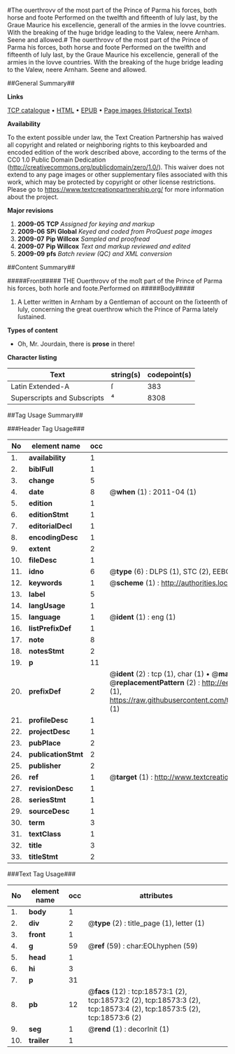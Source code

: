 #The ouerthrovv of the most part of the Prince of Parma his forces, both horse and foote Performed on the twelfth and fifteenth of Iuly last, by the Graue Maurice his excellencie, generall of the armies in the lovve countries. With the breaking of the huge bridge leading to the Valew, neere Arnham. Seene and allowed.#
The ouerthrovv of the most part of the Prince of Parma his forces, both horse and foote Performed on the twelfth and fifteenth of Iuly last, by the Graue Maurice his excellencie, generall of the armies in the lovve countries. With the breaking of the huge bridge leading to the Valew, neere Arnham. Seene and allowed.

##General Summary##

**Links**

[TCP catalogue](http://www.ota.ox.ac.uk/tcp/)  • 
[HTML](http://tei.it.ox.ac.uk/tcp/Texts-HTML/free/A16/A16421.html)  • 
[EPUB](http://tei.it.ox.ac.uk/tcp/Texts-EPUB/free/A16/A16421.epub) • 
[Page images (Historical Texts)](https://historicaltexts.jisc.ac.uk/eebo-99853204e)

**Availability**

To the extent possible under law, the Text Creation Partnership has waived all copyright and related or neighboring rights to this keyboarded and encoded edition of the work described above, according to the terms of the CC0 1.0 Public Domain Dedication (http://creativecommons.org/publicdomain/zero/1.0/). This waiver does not extend to any page images or other supplementary files associated with this work, which may be protected by copyright or other license restrictions. Please go to https://www.textcreationpartnership.org/ for more information about the project.

**Major revisions**

1. __2009-05__ __TCP__ *Assigned for keying and markup*
1. __2009-06__ __SPi Global__ *Keyed and coded from ProQuest page images*
1. __2009-07__ __Pip Willcox__ *Sampled and proofread*
1. __2009-07__ __Pip Willcox__ *Text and markup reviewed and edited*
1. __2009-09__ __pfs__ *Batch review (QC) and XML conversion*

##Content Summary##

#####Front#####
THE Ouerthrovv of the moſt part of the Prince of Parma his forces, both horſe and foote.Performed on
#####Body#####

1. A Letter written in Arnham by a Gentleman of account on the ſixteenth of Iuly, concerning the great ouerthrow which the Prince of Parma lately ſustained.

**Types of content**

  * Oh, Mr. Jourdain, there is **prose** in there!

**Character listing**


|Text|string(s)|codepoint(s)|
|---|---|---|
|Latin Extended-A|ſ|383|
|Superscripts             and Subscripts|⁴|8308|

##Tag Usage Summary##

###Header Tag Usage###

|No|element name|occ|attributes|
|---|---|---|---|
|1.|__availability__|1||
|2.|__biblFull__|1||
|3.|__change__|5||
|4.|__date__|8| @__when__ (1) : 2011-04 (1)|
|5.|__edition__|1||
|6.|__editionStmt__|1||
|7.|__editorialDecl__|1||
|8.|__encodingDesc__|1||
|9.|__extent__|2||
|10.|__fileDesc__|1||
|11.|__idno__|6| @__type__ (6) : DLPS (1), STC (2), EEBO-CITATION (1), PROQUEST (1), VID (1)|
|12.|__keywords__|1| @__scheme__ (1) : http://authorities.loc.gov/ (1)|
|13.|__label__|5||
|14.|__langUsage__|1||
|15.|__language__|1| @__ident__ (1) : eng (1)|
|16.|__listPrefixDef__|1||
|17.|__note__|8||
|18.|__notesStmt__|2||
|19.|__p__|11||
|20.|__prefixDef__|2| @__ident__ (2) : tcp (1), char (1)  •  @__matchPattern__ (2) : ([0-9\-]+):([0-9IVX]+) (1), (.+) (1)  •  @__replacementPattern__ (2) : http://eebo.chadwyck.com/downloadtiff?vid=$1&page=$2 (1), https://raw.githubusercontent.com/textcreationpartnership/Texts/master/tcpchars.xml#$1 (1)|
|21.|__profileDesc__|1||
|22.|__projectDesc__|1||
|23.|__pubPlace__|2||
|24.|__publicationStmt__|2||
|25.|__publisher__|2||
|26.|__ref__|1| @__target__ (1) : http://www.textcreationpartnership.org/docs/. (1)|
|27.|__revisionDesc__|1||
|28.|__seriesStmt__|1||
|29.|__sourceDesc__|1||
|30.|__term__|3||
|31.|__textClass__|1||
|32.|__title__|3||
|33.|__titleStmt__|2||


###Text Tag Usage###

|No|element name|occ|attributes|
|---|---|---|---|
|1.|__body__|1||
|2.|__div__|2| @__type__ (2) : title_page (1), letter (1)|
|3.|__front__|1||
|4.|__g__|59| @__ref__ (59) : char:EOLhyphen (59)|
|5.|__head__|1||
|6.|__hi__|3||
|7.|__p__|31||
|8.|__pb__|12| @__facs__ (12) : tcp:18573:1 (2), tcp:18573:2 (2), tcp:18573:3 (2), tcp:18573:4 (2), tcp:18573:5 (2), tcp:18573:6 (2)|
|9.|__seg__|1| @__rend__ (1) : decorInit (1)|
|10.|__trailer__|1||
